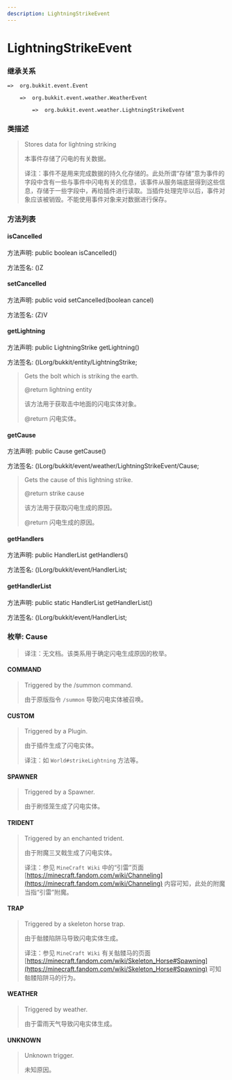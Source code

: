 ```yaml
---
description: LightningStrikeEvent
---
```


# LightningStrikeEvent

### 继承关系

    =>  org.bukkit.event.Event

        =>  org.bukkit.event.weather.WeatherEvent

            =>  org.bukkit.event.weather.LightningStrikeEvent

### 类描述

> Stores data for lightning striking
>
> 本事件存储了闪电的有关数据。
>
> 译注：事件不是用来完成数据的持久化存储的。此处所谓“存储”意为事件的字段中含有一些与事件中闪电有关的信息，该事件从服务端底层得到这些信息，存储于一些字段中，再给插件进行读取。当插件处理完毕以后，事件对象应该被销毁。不能使用事件对象来对数据进行保存。

### 方法列表

#### isCancelled

方法声明: public boolean isCancelled()

方法签名: ()Z

#### setCancelled

方法声明: public void setCancelled(boolean cancel)

方法签名: (Z)V

#### getLightning

方法声明: public LightningStrike getLightning()

方法签名: ()Lorg/bukkit/entity/LightningStrike;

> Gets the bolt which is striking the earth.
>
> @return lightning entity
>
> 该方法用于获取击中地面的闪电实体对象。
>
> @return 闪电实体。

#### getCause

方法声明: public Cause getCause()

方法签名: ()Lorg/bukkit/event/weather/LightningStrikeEvent/Cause;

> Gets the cause of this lightning strike.
>
> @return strike cause
>
> 该方法用于获取闪电生成的原因。
>
> @return 闪电生成的原因。

#### getHandlers

方法声明: public HandlerList getHandlers()

方法签名: ()Lorg/bukkit/event/HandlerList;

#### getHandlerList

方法声明: public static HandlerList getHandlerList()

方法签名: ()Lorg/bukkit/event/HandlerList;

### 枚举: Cause

> 译注：无文档。该类系用于确定闪电生成原因的枚举。

#### COMMAND

> Triggered by the /summon command.
>
> 由于原版指令 `/summon` 导致闪电实体被召唤。

#### CUSTOM

> Triggered by a Plugin.
>
> 由于插件生成了闪电实体。
>
> 译注：如 `World#strikeLightning` 方法等。

#### SPAWNER

> Triggered by a Spawner.
>
> 由于刷怪笼生成了闪电实体。

#### TRIDENT

> Triggered by an enchanted trident.
>
> 由于附魔三叉戟生成了闪电实体。
>
> 译注：参见 `MineCraft Wiki` 中的“引雷”页面 [https://minecraft.fandom.com/wiki/Channeling](https://minecraft.fandom.com/wiki/Channeling) 内容可知，此处的附魔当指“引雷”附魔。

#### TRAP

> Triggered by a skeleton horse trap.
>
> 由于骷髅陷阱马导致闪电实体生成。
>
> 译注：参见 `MineCraft Wiki` 有关骷髅马的页面 [https://minecraft.fandom.com/wiki/Skeleton_Horse#Spawning](https://minecraft.fandom.com/wiki/Skeleton_Horse#Spawning) 可知骷髅陷阱马的行为。

#### WEATHER

> Triggered by weather.
>
> 由于雷雨天气导致闪电实体生成。

#### UNKNOWN

> Unknown trigger.
>
> 未知原因。